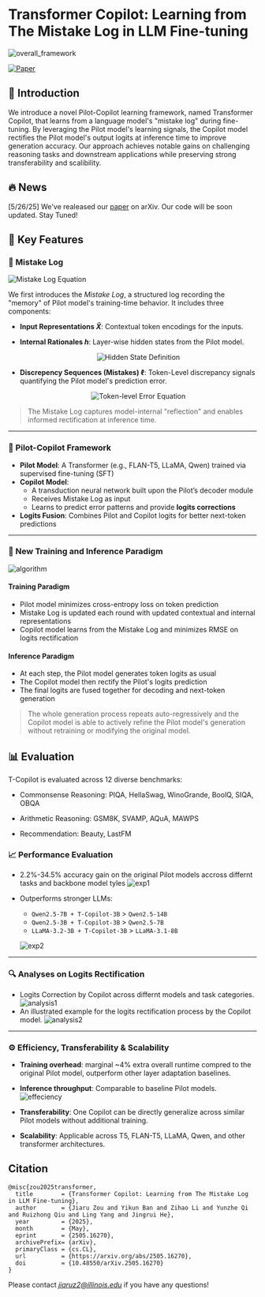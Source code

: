 # Transformer Copilot: Learning from The Mistake Log in LLM Fine-tuning

![overall_framework](imgs/overall_framework.png)

[![Paper](https://img.shields.io/badge/arXiv-paper-b31b1b)](https://www.arxiv.org/pdf/2505.16270) &nbsp;&nbsp;


## 📖 **Introduction**
We introduce a novel Pilot-Copilot learning framework, named Transformer Copilot, that learns from a language model's "mistake log" during fine-tuning. By leveraging the Pilot model's learning signals, the Copilot model rectifies the Pilot model's output logits at inference time to improve generation accuracy. Our approach achieves notable gains on challenging reasoning tasks and downstream applications while preserving strong transferability and scalibility.

## 🔥 **News**
[5/26/25] We've realeased our [paper](https://www.arxiv.org/pdf/2505.16270) on arXiv. Our code will be soon updated. Stay Tuned!

## 🚀 **Key Features**

### 🧾 Mistake Log 

<img src="https://latex.codecogs.com/png.image?\dpi{150} M_T = \bigg\{ \left(\widetilde{X}_t, \ h_t(\widetilde{X}_t; \theta^P_{t-1}), \ \ell_t(p_t, \hat{p}_t) \right) \bigg\}_{t=1}^T" alt="Mistake Log Equation"/>



We first introduces the *Mistake Log*, a structured log recording the "memory" of Pilot model's training-time behavior. It includes three components:
- **Input Representations $\widetilde{X}$**: Contextual token encodings for the inputs.
- **Internal Rationales $h$**: Layer-wise hidden states from the Pilot model.

  <p align="center">
    <img src="https://latex.codecogs.com/png.image?\dpi{150} h_{t}(\widetilde{X}_t;%20\theta^P_{t-1})%20=%20\Big\{%20h_{t,i}(\widetilde{X}_t;%20\theta^P_{t-1})\Big\}_{i=1}^n,%20\quad%20\text{with%20}%20h_{t,i}(\widetilde{X}_t;%20\theta^P_{t-1})%20=%20\left\{%20h_{t,i,%20l}(\widetilde{X}_t;%20\theta^P_{t-1}%20)%20\right\}_{l=1}^{L^P}." alt="Hidden State Definition"/>
  </p>


- **Discrepency Sequences (Mistakes) $\ell$**: Token-Level discrepancy signals quantifying the Pilot model's prediction error.

  <p align="center">
    <img src="https://latex.codecogs.com/png.image?\dpi{150} \ell_t(p_t,%20\hat{p}_t)%20=%20\left\{%20\ell_t(p_{t,i},%20\hat{p}_{t,i})%20\right\}_{i=1}^n,%20\quad%20\text{with%20}%20\ell_t(p_{t,i},%20\hat{p}_{t,i})%20=%20p_{t,i}%20-%20\hat{p}_{t,i}." alt="Token-level Error Equation"/>
  </p>


> The Mistake Log captures model-internal "reflection" and enables informed rectification at inference time.
---
### 🧠 Pilot-Copilot Framework

- **Pilot Model**: A Transformer (e.g., FLAN-T5, LLaMA, Qwen) trained via supervised fine-tuning (SFT)
- **Copilot Model**:
  - A transduction neural network built upon the Pilot’s decoder module
  - Receives Mistake Log as input
  - Learns to predict error patterns and provide **logits corrections**
- **Logits Fusion**: Combines Pilot and Copilot logits for better next-token predictions

---
### 🔮 New Training and Inference Paradigm

![algorithm](imgs/algorithm.png)

#### **Training Paradigm**
- Pilot model minimizes cross-entropy loss on token prediction
- Mistake Log is updated each round with updated contextual and internal representations
- Copilot model learns from the Mistake Log and minimizes RMSE on logits rectification

#### **Inference Paradigm**
- At each step, the Pilot model generates token logits as usual
- The Copilot model then rectify the Pilot's logits prediction
- The final logits are fused together for decoding and next-token generation

> The whole generation process repeats auto-regressively and the Copilot model is able to actively refine the Pilot model's generation without retraining or modifying the original model.

## 📊 Evaluation
T-Copilot is evaluated across 12 diverse benchmarks:

- Commonsense Reasoning: PIQA, HellaSwag, WinoGrande, BoolQ, SIQA, OBQA

- Arithmetic Reasoning: GSM8K, SVAMP, AQuA, MAWPS

- Recommendation: Beauty, LastFM

### 📈 Performance Evaluation
- 2.2%-34.5% accuracy gain on the original Pilot models accross differnt tasks and backbone model tyles
![exp1](imgs/exp1.png)

- Outperforms stronger LLMs:
  - `Qwen2.5-7B + T-Copilot-3B` > `Qwen2.5-14B`
  - `Qwen2.5-3B + T-Copilot-3B` > `Qwen2.5-7B`
  - `LLaMA-3.2-3B + T-Copilot-3B` > `LLaMA-3.1-8B`

  ![exp2](imgs/exp2.png)

---
### 🔍 Analyses on Logits Rectification
- Logits Correction by Copilot across differnt models and task categories.
![analysis1](imgs/analysis1.png)
- An illustrated example for the logits rectification process by the Copilot model. 
![analysis2](imgs/analysis2.png)

---

### ⚙️ Efficiency, Transferability & Scalability

- **Training overhead**: marginal ~4% extra overall runtime compred to the original Pilot model, outperform other layer adaptation baselines.
- **Inference throughput**: Comparable to baseline Pilot models.
![effeciency](imgs/effeciency.png)

- **Transferability**: One Copilot can be directly generalize across similar Pilot models without additional training.
- **Scalability**: Applicable across T5, FLAN-T5, LLaMA, Qwen, and other transformer architectures.



## **Citation**
```
@misc{zou2025transformer,
  title        = {Transformer Copilot: Learning from The Mistake Log in LLM Fine-tuning},
  author       = {Jiaru Zou and Yikun Ban and Zihao Li and Yunzhe Qi and Ruizhong Qiu and Ling Yang and Jingrui He},
  year         = {2025},
  month        = {May},
  eprint       = {2505.16270},
  archivePrefix= {arXiv},
  primaryClass = {cs.CL},
  url          = {https://arxiv.org/abs/2505.16270},
  doi          = {10.48550/arXiv.2505.16270}
}
```

Please contact *jiaruz2@illinois.edu* if you have any questions!